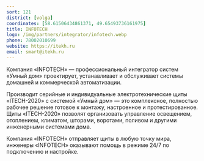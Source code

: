 ```yaml
---
sort: 121
district: [volga]
coordinates: [58.61506434861371, 49.65493736161975]
title: INFOTECH
logo: /img/partners/integrator/infotech.webp
phone: 78002010699
website: https://itekh.ru
email: smart@itekh.ru
---
```


Компания «INFOTECH» — профессиональный интегратор систем «Умный дом» проектирует, устанавливает и обслуживает системы домашней и коммерческой автоматизации.

Производит серийные и индивидуальные электротехнические щиты «ITECH-2020» с системой «Умный дом» — это комплексное, полностью рабочее решение готовое к монтажу, настроенное и протестированное. Щиты «ITECH-2020» позволят организовать управление освещением, отоплением, климатом, шторами, воротами, поливом и другими инженерными системами дома.

Компания «INFOTECH» отправляет щиты в любую точку мира, инженеры «INFOTECH» оказывают помощь в режиме 24/7 по подключению и настройке.
